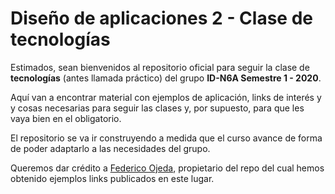 # **Diseño de aplicaciones 2 - Clase de tecnologías**

Estimados, sean bienvenidos al repositorio oficial para seguir la clase de **tecnologías** (antes llamada práctico) del grupo **ID-N6A Semestre 1 - 2020**.

Aquí van a encontrar material con ejemplos de aplicación, links de interés y y cosas necesarias para seguir las clases y, por supuesto, para que les vaya bien en el obligatorio.

El repositorio se va ir construyendo a medida que el curso avance de forma de poder adaptarlo a las necesidades del grupo.

Queremos dar crédito a [Federico Ojeda](https://github.com/fedeojeda95), propietario del repo del cual hemos obtenido ejemplos links publicados en este lugar.
